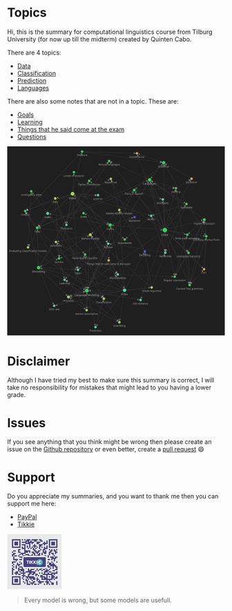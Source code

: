 # Topics 
Hi, this is the summary for computational linguistics course from Tilburg University (for now up till the midterm) created by Quinten Cabo. 

There are 4 topics:

- [Data](Data/index.md)
- [Classification](Classification/index.md)
- [Prediction](Prediction/index.md)
- [Languages](Languages/index.md)

There are also some notes that are not in a topic. These are:

- [Goals](Other/Goals.md)
- [Learning](Other/Learning.md)
- [Things that he said come at the exam](Other/Things%20that%20he%20said%20come%20at%20the%20exam.md)
- [Questions](Prediction/Questions.md)

![Pasted image 20220322123634](images/Pasted%20image%2020220322123634.webp)

# Disclaimer 
Although I have tried my best to make sure this summary is correct, I will take no responsibility for mistakes that might lead to you having a lower grade. 

# Issues 
If you see anything that you think might be wrong then please create an issue on the [Github repository](https://github.com/tintin10q/computational-linguistics-summary) or even better, create a [pull request](https://www.dataschool.io/how-to-contribute-on-github/) 😄 

# Support
Do you appreciate my summaries, and you want to thank me then you can support me
here: 

- [PayPal](https://www.paypal.me/quintencabo)
- [Tikkie](https://tikkie.me/pay/tvc88f91200qmq9fujar)


![Tikkie qr code valid till april 4](images/tikkies.webp)

>Every model is wrong, but some models are usefull.